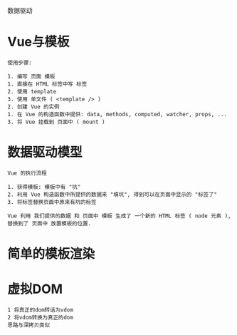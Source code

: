 数据驱动

# Vue与模板
    使用步骤:

    1. 编写 页面 模板 
    1. 直接在 HTML 标签中写 标签
    2. 使用 template
    3. 使用 单文件 ( <template /> )
    2. 创建 Vue 的实例
    1. 在 Vue 的构造函数中提供: data, methods, computed, watcher, props, ...
    3. 将 Vue 挂载到 页面中 ( mount )

# 数据驱动模型
    Vue 的执行流程

    1. 获得模板: 模板中有 "坑"
    2. 利用 Vue 构造函数中所提供的数据来 "填坑", 得到可以在页面中显示的 "标签了"
    3. 将标签替换页面中原来有坑的标签

    Vue 利用 我们提供的数据 和 页面中 模板 生成了 一个新的 HTML 标签 ( node 元素 ),
    替换到了 页面中 放置模板的位置.

# 简单的模板渲染

# 虚拟DOM
    1 将真正的dom转话为vdom
    2 将vdom转换为真正的dom
    思路与深拷贝类似
